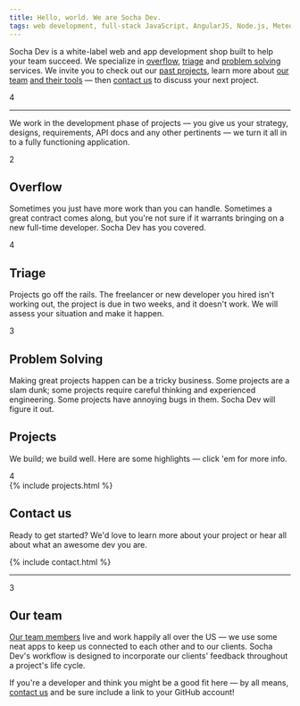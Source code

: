 ```yaml
---
title: Hello, world. We are Socha Dev.
tags: web development, full-stack JavaScript, AngularJS, Node.js, Meteor, PHP, Phalcon, Drupal
---
```


<div class="stripe second">
  <div class="container">
    <div class="alpha">
      <p>Socha Dev is a white-label web and app development shop built to help
      your team succeed. We specialize in <a href="#overflow" class="blue">overflow</a>,
      <a href="#triage" class="red">triage</a> and
      <a href="#problem-solving" class="green">problem solving</a> services.
      We invite you to check out our <a href="#projects">past projects</a>,
      learn more about <a href="#about" class="purple">our team</a>
      <a href="#open-source" class="blue">and their tools</a> &mdash; then
      <a href="#contact" class="green">contact us</a> to discuss your next project.</p>
    </div>
    <div class="beta">4</div>
    <hr>
    <div class="columns-12">
      <p>We work in the development phase of projects &mdash; you give us your
      strategy, designs, requirements, API docs and any other pertinents &mdash;
      we turn it all in to a fully functioning application.</p>
    </div>
  </div>
</div>
<div class="stripe blue">
  <div class="container">
    <div class="alpha">2</div>
    <div class="beta">
      <h2 id="overflow">Overflow</h2>
      <p>Sometimes you just have more work than you can handle. Sometimes a great
      contract comes along, but you're not sure if it warrants bringing on a new
      full-time developer. Socha Dev has you covered.</p>
    </div>
  </div>
</div>
<div class="stripe red">
  <div class="container">
    <div class="alpha">4</div>
    <div class="beta">
      <h2 id="triage">Triage</h2>
      <p>Projects go off the rails. The freelancer or new developer you hired isn't
      working out, the project is due in two weeks, and it doesn't work. We will
      assess your situation and make it happen.</p>
    </div>
  </div>
</div>
<div class="stripe green">
  <div class="container">
    <div class="alpha">3</div>
    <div class="beta">
      <h2 id="problem-solving">Problem Solving</h2>
      <p>Making great projects happen can be a tricky business. Some projects are a slam
      dunk; some projects require careful thinking and experienced engineering. Some
      projects have annoying bugs in them. Socha Dev will figure it out.</p>
    </div>
  </div>
</div>
<div class="stripe gray">
  <div class="container">
    <div class="alpha">
      <h2 id="projects">Projects</h2>
      <p>We build; we build well. Here are some highlights &mdash; click 'em for more info.</p>
    </div>
    <div class="beta">4</div>
    <div class="columns-12">
      {% include projects.html %}
    </div>
  </div>
</div>
<div class="stripe last">
  <div class="container">
    <div class="columns-12">
      <h2 id="contact">Contact us</h2>
      <p>Ready to get started? We'd love to learn more about your project or
      hear all about what an awesome dev you are.</p>
    </div>
    <div class="columns-12">{% include contact.html %}
    </div>
  </div>
</div>
<div class="stripe team">
  <div class="container">
    <hr>
    <div class="alpha">3</div>
    <div class="beta">
      <h2 id="about">Our team</h2>
      <p><a href="/team">Our team members</a> live and work happily all over the
      US &mdash; we use some neat apps to keep us connected to each other and to
      our clients. Socha Dev's workflow is designed to incorporate our clients'
      feedback throughout a project's life cycle.</p>
    </div>
    <div class="columns-12">
      <p>If you're a developer and think you might be a good fit here &mdash;
      by all means, <a href="#contact" class="blue">contact us</a> and be sure
      include a link to your GitHub account!</p>
    </div>
  </div>
</div>
